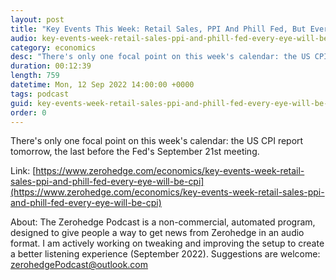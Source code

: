 ```yaml
---
layout: post
title: "Key Events This Week: Retail Sales, PPI And Phill Fed, But Every Eye Will Be On The CPI"
audio: key-events-week-retail-sales-ppi-and-phill-fed-every-eye-will-be-cpi-0
category: economics
desc: "There's only one focal point on this week's calendar: the US CPI report tomorrow, the last before the Fed's September 21st meeting."
duration: 00:12:39
length: 759
datetime: Mon, 12 Sep 2022 14:00:00 +0000
tags: podcast
guid: key-events-week-retail-sales-ppi-and-phill-fed-every-eye-will-be-cpi-0
order: 0
---
```

There's only one focal point on this week's calendar: the US CPI report tomorrow, the last before the Fed's September 21st meeting.

Link: [https://www.zerohedge.com/economics/key-events-week-retail-sales-ppi-and-phill-fed-every-eye-will-be-cpi](https://www.zerohedge.com/economics/key-events-week-retail-sales-ppi-and-phill-fed-every-eye-will-be-cpi)

About: The Zerohedge Podcast is a non-commercial, automated program, designed to give people a way to get news from Zerohedge in an audio format.  I am actively working on tweaking and improving the setup to create a better listening experience (September 2022).  Suggestions are welcome: [zerohedgePodcast@outlook.com](mailto:zerohedgePodcast@outlook.com)